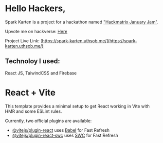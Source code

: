 # Hello Hackers,
Spark Karten is a project for a hackathon named ["Hackmatrix January Jam"](https://www.hackverse.dev/hackathons/january-jam).

Upvote me on hackverse: [Here](https://www.hackverse.dev/projects/spark-karten_1706463794)

Project Live Link: [https://spark-karten.uthsob.me/](https://spark-karten.uthsob.me/)

## Technoloy I used:

React JS, TaiwindCSS and Firebase


# React + Vite

This template provides a minimal setup to get React working in Vite with HMR and some ESLint rules.

Currently, two official plugins are available:

- [@vitejs/plugin-react](https://github.com/vitejs/vite-plugin-react/blob/main/packages/plugin-react/README.md) uses [Babel](https://babeljs.io/) for Fast Refresh
- [@vitejs/plugin-react-swc](https://github.com/vitejs/vite-plugin-react-swc) uses [SWC](https://swc.rs/) for Fast Refresh
